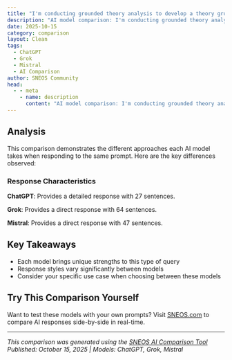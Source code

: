 ```yaml
---
title: "I'm conducting grounded theory analysis to develop a theory grounded in my data. Help me: 1) Understand differences between Glaserian"
description: "AI model comparison: I'm conducting grounded theory analysis to develop a theory grounded in my data. Help me: 1) Underst..."
date: 2025-10-15
category: comparison
layout: Clean
tags:
  - ChatGPT
  - Grok
  - Mistral
  - AI Comparison
author: SNEOS Community
head:
  - - meta
    - name: description
      content: "AI model comparison: I'm conducting grounded theory analysis to develop a theory grounded in my data. Help me: 1) Understand differences betw..."
---
```


<ChatComparison
  title="I'm conducting grounded theory analysis to develop a theory grounded in my data. Help me: 1) Understand differences between Glaserian"
  prompt="I'm conducting grounded theory analysis to develop a theory grounded in my data. Help me: 1) Understand differences between Glaserian"
  :responses='{"ChatGPT": "Certainly! Grounded theory is a qualitative research methodology aimed at developing theories grounded in data. Two prominent figures in grounded theory, Barney Glaser and Anselm Strauss, have slightly different approaches that are often referred to as \u0022Glaserian\u0022 and \u0022Straussian\u0022 grounded theory. Here are the key differences between the two:\n\n### 1. **Theoretical Sensitivity**\n   - **Glaserian**: Glaser emphasizes the idea of theoretical sensitivity, which involves being open to the data and allowing theories to emerge directly from the data without imposing preconceived notions. The researcher should rely on their intuition and understanding to guide the analysis, often letting insights arise organically.\n   - **Straussian**: Strauss also values theoretical sensitivity but promotes a more structured approach to theory development. He recommends a more systematic method for data collection and analysis, encouraging coders to be more methodical in their approach to identifying and developing categories.\n\n### 2. **Coding Process**\n   - **Glaserian**: In Glaser\u0027s approach, coding begins with open coding, where the researcher identifies concepts and categories from the data without predefined codes. He advocates for a more fluid and iterative coding process, allowing categories to emerge naturally from the data.\n   - **Straussian**: Strauss and his collaborator Juliet Corbin introduced a more structured coding process, which includes open coding, axial coding (where relationships between categories are identified), and selective coding (where the core category is identified and integrated). This structured approach is more prescriptive and guides researchers in developing a comprehensive understanding of the data.\n\n### 3. **Role of the Researcher**\n   - **Glaserian**: Glaser believes that the researcher should minimize their influence on the data and allow the data to guide theory construction. Researchers are seen as \u0022grounded theorists,\u0022 fostering an emergent discovery process.\n   - **Straussian**: Strauss acknowledges the researcher\u2019s role in shaping the analysis but emphasizes that the research should still be grounded in data. He advocates for a collaborative approach and encourages researchers to bring in their analytic skills while remaining connected to the data.\n\n### 4. **Emphasis on Context**\n   - **Glaserian**: Glaserian grounded theory can be less focused on contextual factors, with a primary emphasis on the process of data generation and theory emergence.\n   - **Straussian**: Strauss emphasizes the importance of context and social processes in theory building. This approach more explicitly considers how context shapes the phenomenon being studied and how social structures and dynamics influence the findings.\n\n### 5. **Outcome of Analysis**\n   - **Glaserian**: The outcome of Glaser\u2019s approach often results in theories that are more abstract and focused on emergent patterns, broad applicability, and flexibility.\n   - **Straussian**: Strauss\u0027s methodology may result in more detailed and structured theories with clear categories and subcategories that explain the data in a systematic way.\n\n### Summary\nOverall, while both Glaserian and Straussian grounded theory share the goal of developing theories from qualitative data, they differ in their approaches to coding, the role of the researcher, the emphasis on context, and the structure of the resulting theories. Your choice between the two may depend on your research question, the nature of your data, and your personal preferences for analysis.", "Grok": "### Grounded Theory Analysis: Key Differences Between Glaserian and Straussian Approaches\n\nGrounded theory (GT) is a qualitative research methodology for developing theories directly from data, without preconceived hypotheses. It originated in the 1960s from sociologists Barney Glaser and Anselm Strauss. Over time, their collaboration led to a split, resulting in two prominent variants: **Glaserian GT** (emphasizing Glaser\u0027s purist, data-driven approach) and **Straussian GT** (Strauss\u0027s more structured, collaborative version, often adapted by Juliet Corbin). Below, I\u0027ll outline the core differences to help with your analysis. These distinctions are based on foundational texts like Glaser\u0027s *Theoretical Sensitivity* (1978) and Strauss \u0026 Corbin\u0027s *Basics of Qualitative Research* (1990, 1998 editions).\n\n#### 1. **Philosophical Foundations and Goals**\n   - **Glaserian GT**: Rooted in symbolic interactionism but prioritizes emergence\u2014theory must \u0022emerge\u0022 purely from the data without researcher imposition. The goal is a substantive or formal theory that\u0027s parsimonious, generalizable, and accounts for variation in behavior (the \u0022main concern\u0022 of actors in the data). Glaser views GT as a general methodology applicable beyond sociology, emphasizing trust in the data\u0027s natural flow.\n   - **Straussian GT**: Also draws from symbolic interactionism but incorporates pragmatism and a more interpretive stance. The goal is to build dense, detailed theories that explain processes, often with an emphasis on practical application (e.g., in nursing or education). It allows for more researcher influence to \u0022fill in\u0022 data gaps.\n\n#### 2. **Coding Process**\n   - **Glaserian GT**: Uses a single, fluid process of **substantive and theoretical coding**. Start with open coding (line-by-line or incident-by-incident to generate concepts), then move to selective coding around a core category. Avoids rigid procedures; coding is intuitive and emerges as you write memos. Glaser warns against \u0022forcing\u0022 data\u2014e.g., no preconceived categories.\n   - **Straussian GT**: Employs a more systematic, three-stage coding paradigm: **open coding** (initial breakdown into categories), **axial coding** (reassembling data around a causal-conditions-phenomenon-context-intervention-consequences framework), and **selective coding** (integrating into a storyline). This \u0022coding paradigm\u0022 provides structure but can feel prescriptive, which Glaser critiques as leading to \u0022overcoding\u0022 or preconceived structures.\n\n#### 3. **Role of Literature and Preconceptions**\n   - **Glaserian GT**: Literature review is delayed until after the core category emerges to avoid biasing the data. Researchers should enter with \u0022no preconceptions\u0022 (though Glaser acknowledges theoretical sensitivity from experience). The focus is on the data generating the theory, not the reverse.\n   - **Straussian GT**: Encourages early literature review and integration to contextualize findings. Researchers actively draw on existing theories to refine concepts, viewing preconceptions as a strength for deeper analysis. This makes it more accessible for applied fields but risks contaminating the \u0022grounded\u0022 aspect.\n\n#### 4. **Sampling and Data Collection**\n   - **Glaserian GT**: Theoretical sampling is central\u2014collect data based on emerging concepts until theoretical saturation (no new insights). It\u0027s flexible; stop when the theory \u0022saturates\u0022 the main concern. Sample size is determined by the data, not quotas.\n   - **Straussian GT**: Also uses theoretical sampling but within the structured coding framework. Saturation is achieved by verifying relationships in the paradigm model. It often involves more deliberate strategies, like purposive sampling for diverse cases.\n\n#### 5. **Theoretical Output and Writing**\n   - **Glaserian GT**: Produces a conceptual theory with a core variable explaining the phenomenon. Writing is conceptual and abstract, using gerunds (e.g., \u0022resisting change\u0022) for processes. Memos are key for integrating ideas without over-elaborating.\n   - **Straussian GT**: Yields process-oriented models, often visualized as diagrams (e.g., conditional matrices). Theories are more descriptive and conditional, emphasizing strategies and consequences. Collaboration is encouraged, making it suitable for teams.\n\n#### Practical Tips for Your Analysis\n- If you\u0027re aiming for a purist, emergent theory (e.g., discovering unexpected patterns in interviews or observations), lean Glaserian\u2014focus on constant comparison and memos to let categories arise naturally.\n- For a more guided, applicable theory (e.g., in interdisciplinary work), Straussian\u0027s structure can help organize complex data, but watch for over-structuring.\n- Common Pitfall: Hybrids exist (e.g., Charmaz\u0027s constructivist GT), but sticking to one variant ensures rigor. Test your emerging theory against the data iteratively.\n- Resources: Read Glaser\u0027s *The Discovery of Grounded Theory* (1967, co-authored) for basics, then *Doing Grounded Theory* (1998) for Glaserian depth, and Strauss \u0026 Corbin for the alternative.\n\nThis should clarify the differences to guide your work. If you share more about your data or specific challenges (e.g., coding examples), I can provide tailored advice. What\u0027s your research focus?", "Mistral": "Grounded Theory (GT) is a systematic methodology used in qualitative research to develop theories that are grounded in data. There are two main approaches to Grounded Theory: Glaserian and Straussian. Understanding the differences between these approaches can help you decide which one to use for your analysis. Here are the key differences:\n\n### Glaserian Grounded Theory\n\n1. **Philosophical Orientation**:\n   - **Positivist**: Glaserian GT is more aligned with a positivist perspective, emphasizing the discovery of objective truths through systematic data collection and analysis.\n\n2. **Emergence**:\n   - **Emergent Theory**: Glaserian GT emphasizes the emergence of theory from the data. The researcher allows the theory to emerge naturally without imposing preconceived notions.\n\n3. **Coding**:\n   - **Open Coding**: The initial coding process is open and flexible, allowing for the identification of concepts and categories directly from the data.\n   - **Selective Coding**: This involves focusing on the core category and relating other categories to it.\n   - **Theoretical Coding**: This involves conceptualizing how the substantive codes relate to each other.\n\n4. **Memoing**:\n   - **Memoing**: Memos are used extensively to document the researcher\u0027s thoughts, ideas, and theoretical insights as they emerge during the coding process.\n\n5. **Theoretical Sampling**:\n   - **Theoretical Sampling**: Data collection is guided by the emerging theory. The researcher collects data that will help develop and refine the theory, rather than following a predetermined sampling plan.\n\n6. **Core Category**:\n   - **Core Category**: The core category is the central phenomenon around which the theory is built. It is identified early in the analysis and guides further data collection and analysis.\n\n7. **Theoretical Sensitivity**:\n   - **Theoretical Sensitivity**: This refers to the researcher\u0027s ability to recognize and conceptualize the underlying patterns and relationships in the data.\n\n8. **Constant Comparison**:\n   - **Constant Comparison**: This method involves continuously comparing incidents, concepts, and categories to refine and develop the theory.\n\n### Straussian Grounded Theory\n\n1. **Philosophical Orientation**:\n   - **Interpretivist**: Straussian GT is more aligned with an interpretivist perspective, focusing on the subjective meanings and experiences of participants.\n\n2. **Emergence**:\n   - **Emergent Theory**: Similar to Glaserian GT, Straussian GT also emphasizes the emergence of theory from the data, but it allows for more researcher interpretation.\n\n3. **Coding**:\n   - **Open Coding**: Similar to Glaserian GT, open coding is used to identify concepts and categories.\n   - **Axial Coding**: This involves reassembling data that were fractured during open coding. It focuses on the \u0022axis\u0022 of a category, linking categories at the level of properties and dimensions.\n   - **Selective Coding**: This involves integrating and refining the theory.\n\n4. **Memoing**:\n   - **Memoing**: Memos are also used, but they are more structured and focused on the axial coding process.\n\n5. **Theoretical Sampling**:\n   - **Theoretical Sampling**: Similar to Glaserian GT, data collection is guided by the emerging theory, but it is more structured and systematic.\n\n6. **Core Category**:\n   - **Core Category**: The core category is identified later in the analysis process compared to Glaserian GT.\n\n7. **Theoretical Sensitivity**:\n   - **Theoretical Sensitivity**: This is also important, but it is more structured and guided by the axial coding process.\n\n8. **Conditional Matrix**:\n   - **Conditional Matrix**: This is a unique feature of Straussian GT, which involves analyzing the conditions and consequences of the core category.\n\n### Choosing Between Glaserian and Straussian GT\n\n- **Glaserian GT** might be more suitable if you prefer a more flexible and emergent approach, allowing the theory to develop naturally from the data without imposing preconceived notions.\n- **Straussian GT** might be more suitable if you prefer a more structured and systematic approach, with a focus on the axial coding process and the conditional matrix.\n\nUltimately, the choice between Glaserian and Straussian GT depends on your research goals, philosophical orientation, and the nature of your data. Both approaches have their strengths and can lead to rich, grounded theories."}' published-date="{DateTime.UtcNow:HH:mm}"
/>

## Analysis

This comparison demonstrates the different approaches each AI model takes when responding to the same prompt. Here are the key differences observed:

### Response Characteristics

**ChatGPT**: Provides a detailed response with 27 sentences. 

**Grok**: Provides a direct response with 64 sentences. 

**Mistral**: Provides a direct response with 47 sentences. 

## Key Takeaways

- Each model brings unique strengths to this type of query
- Response styles vary significantly between models
- Consider your specific use case when choosing between these models

## Try This Comparison Yourself

Want to test these models with your own prompts? Visit [SNEOS.com](https://sneos.com) to compare AI responses side-by-side in real-time.

---

*This comparison was generated using the [SNEOS AI Comparison Tool](https://sneos.com)*
*Published: October 15, 2025 | Models: ChatGPT, Grok, Mistral*
